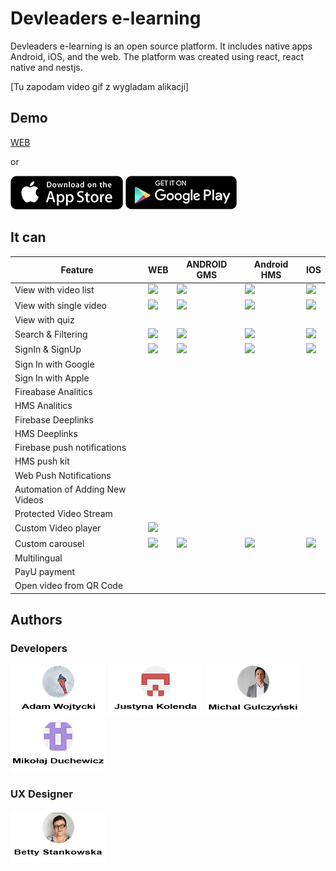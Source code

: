 # Devleaders e-learning

Devleaders e-learning is an open source platform. It includes native apps Android, iOS, and the web. The platform was created using react, react native and nestjs.

[Tu zapodam video gif z wygladam alikacji]

## Demo

[WEB](http://google.com.au/)

or

[![alt text](./readmeasset/app_store.png "Download on the app Store")](http://google.com.au/)
[![alt text](./readmeasset/google_play.png "Get it on Google play")](http://google.com.au/)


## It can

| Feature                     	| WEB    	| ANDROID GMS 	| Android HMS 	| IOS    	|
|-----------------------------	|--------	|-------------	|-------------	|--------	|
| View with video list        	| ![][c] 	|    ![][c]   	|    ![][c]   	| ![][c] 	|
| View with single video      	| ![][c] 	|    ![][c]   	|    ![][c]   	| ![][c] 	|
| View with quiz              	|        	|             	|             	|        	|
| Search & Filtering          	| ![][c] 	|    ![][c]   	|    ![][c]   	| ![][c] 	|
| SignIn & SignUp             	| ![][c] 	|    ![][c]   	|    ![][c]   	| ![][c] 	|
| Sign In with Google         	|        	|             	|             	|        	|
| Sign In with Apple          	|        	|             	|             	|        	|
| Fireabase Analitics         	|        	|             	|             	|        	|
| HMS Analitics               	|        	|             	|             	|        	|
| Firebase Deeplinks          	|        	|             	|             	|        	|
| HMS Deeplinks               	|        	|             	|             	|        	|
| Firebase push notifications 	|        	|             	|             	|        	|
| HMS push kit                	|        	|             	|             	|        	|
| Web Push Notifications      	|        	|             	|             	|        	|
|Automation of Adding New Videos|        	|             	|             	|        	|
|Protected Video Stream         |           |               |             	|        	|
|Custom Video player            | ![][c]    |               |               |           |
|Custom carousel                | ![][c]    | ![][c]        |  ![][c]       |   ![][c]  |
|Multilingual                   |           |               |             	|        	|
|PayU payment                   |           |               |             	|        	|
|Open video from QR Code        |           |               |             	|        	|


## Authors

### Developers
[![](./readmeasset/adam.png)](https://github.com/Adamwojty)
[![](./readmeasset/justyna.png)](https://github.com/JustynaKolenda)
[![](./readmeasset/michal.png)](https://github.com/mbobas)
[![](./readmeasset/mikolaj.png)](https://github.com/duch0416)

### UX Designer
[![](./readmeasset/beata.png)](https://www.linkedin.com/in/beata-stankowska-sta%C5%84czyk/)

[c]: ./readmeasset/check.png
